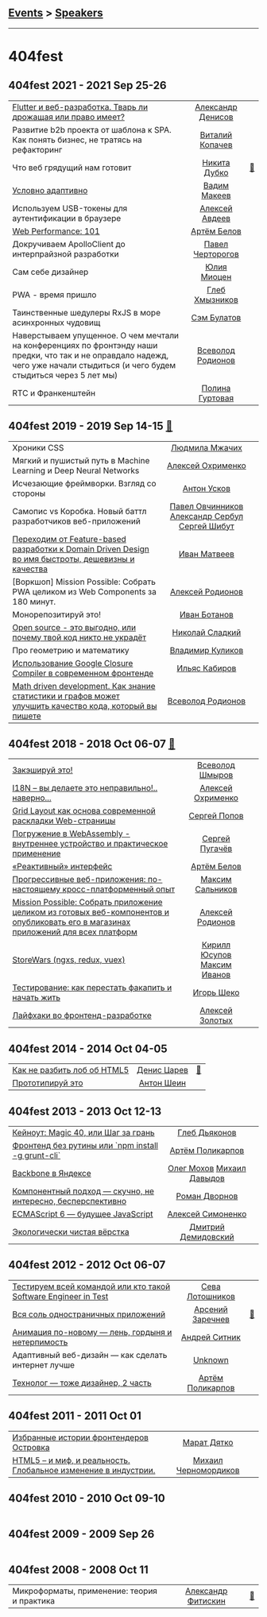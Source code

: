 ## [Events](../README.md) > [Speakers](../speakers.md)
---

# 404fest

## 404fest 2021 - 2021 Sep 25-26 
| | | |
| --- | :---: | --- |
| [Flutter и веб-разработка. Тварь ли дрожащая или право имеет?](https://youtu.be/p6qUCcOsX5A)  |  [Александр Денисов](../../speakers/Александр%20Денисов.md)  |    |
| Развитие b2b проекта от шаблона к SPA. Как понять бизнес, не тратясь на рефакторинг  |  [Виталий Копачев](../../speakers/Виталий%20Копачев.md)  |    |
| Что веб грядущий нам готовит  |  [Никита Дубко](../../speakers/Никита%20Дубко.md)  | [:notebook:](https://mefody.github.io/talks/web-future/404.html)   |
| [Условно адаптивно](https://youtu.be/KQnO_r6X4LY)  |  [Вадим Макеев](../../speakers/Вадим%20Макеев.md)  |    |
| Используем USB-токены для аутентификации в браузере  |  [Алексей Авдеев](../../speakers/Алексей%20Авдеев.md)  |    |
| [Web Performance: 101](https://youtu.be/Tqlgd5GqgIw)  |  [Артём Белов](../../speakers/Артём%20Белов.md)  |    |
| Докручиваем ApolloClient до интерпрайзной разработки  |  [Павел Черторогов](../../speakers/Павел%20Черторогов.md)  |    |
| Сам себе дизайнер  |  [Юлия Миоцен](../../speakers/Юлия%20Миоцен.md)  |    |
| PWA - время пришло  |  [Глеб Хмызников](../../speakers/Глеб%20Хмызников.md)  |    |
| Таинственные шедулеры RxJS в море асинхронных чудовищ  |  [Сэм Булатов](../../speakers/Сэм%20Булатов.md)  |    |
| Наверстываем упущенное. О чем мечтали на конференциях по фронтэнду наши предки, что так и не оправдало надежд, чего уже начали стыдиться (и чего будем стыдиться через 5 лет мы)  |  [Всеволод Родионов](../../speakers/Всеволод%20Родионов.md)  |    |
| RTC и Франкенштейн  |  [Полина Гуртовая](../../speakers/Полина%20Гуртовая.md)  |    |
## 404fest 2019 - 2019 Sep 14-15 [:movie_camera:](https://www.youtube.com/playlist?list=PLwFZBhRXDhW6if8yNl6wA1AuqR-AALFZJ)
| | | |
| --- | :---: | --- |
| Хроники CSS  |  [Людмила Мжачих](../../speakers/Людмила%20Мжачих.md)  |    |
| Мягкий и пушистый путь в Machine Learning и Deep Neural Networks  |  [Алексей Охрименко](../../speakers/Алексей%20Охрименко.md)  |    |
| Исчезающие фреймворки. Взгляд со стороны  |  [Антон Усков](../../speakers/Антон%20Усков.md)  |    |
| Самопис vs Коробка. Новый баттл разработчиков веб-приложений  |  [Павел Овчинников](../../speakers/Павел%20Овчинников.md)  [Александр Сербул](../../speakers/Александр%20Сербул.md)  [Сергей Шибут](../../speakers/Сергей%20Шибут.md)  |    |
| [Переходим от Feature-based разработки к Domain Driven Design во имя быстроты, дешевизны и качества](https://youtu.be/ktRV8OjDKKc)  |  [Иван Матвеев](../../speakers/Иван%20Матвеев.md)  |    |
| [Воркшоп] Mission Possible: Собрать PWA целиком из Web Components за 180 минут.  |  [Алексей Родионов](../../speakers/Алексей%20Родионов.md)  |    |
| Монорепозитируй это!  |  [Иван Ботанов](../../speakers/Иван%20Ботанов.md)  |    |
| [Open source - это выгодно, или почему твой код никто не украдёт](https://youtu.be/tqT_K8-3HXI)  |  [Николай Сладкий](../../speakers/Николай%20Сладкий.md)  |    |
| Про геометрию и математику  |  [Владимир Куликов](../../speakers/Владимир%20Куликов.md)  |    |
| [Использование Google Closure Compiler в современном фронтенде](https://youtu.be/8igaJywjyyk)  |  [Ильяс Кабиров](../../speakers/Ильяс%20Кабиров.md)  |    |
| [Math driven development. Как знание статистики и графов может улучшить качество кода, который вы пишете](https://youtu.be/nG9k6upcPps)  |  [Всеволод Родионов](../../speakers/Всеволод%20Родионов.md)  |    |
## 404fest 2018 - 2018 Oct 06-07 [:movie_camera:](https://www.youtube.com/playlist?list=PLwFZBhRXDhW5P9gnp1FM4DvfvRqF8h4z6)
| | | |
| --- | :---: | --- |
| [Закэшируй это!](https://www.youtube.com/watch?v=FeAasDP9SUc)  |  [Всеволод Шмыров](../../speakers/Всеволод%20Шмыров.md)  |    |
| [I18N – вы делаете это неправильно!.. наверно...](https://www.youtube.com/watch?v=9xMmRmXKwUk)  |  [Алексей Охрименко](../../speakers/Алексей%20Охрименко.md)  |    |
| [Grid Layout как основа современной раскладки Web-страницы](https://www.youtube.com/watch?v=zmFW-OJbQ_0)  |  [Сергей Попов](../../speakers/Сергей%20Попов.md)  |    |
| [Погружение в WebAssembly - внутреннее устройство и практическое применение](https://www.youtube.com/watch?v=b5Ru7StlXpY)  |  [Сергей Пугачёв](../../speakers/Сергей%20Пугачёв.md)  |    |
| [«Реактивный» интерфейс](https://www.youtube.com/watch?v=z5sfHHr-EiY)  |  [Артём Белов](../../speakers/Артём%20Белов.md)  |    |
| [Прогрессивные веб-приложения: по-настоящему кросс-платформенный опыт](https://www.youtube.com/watch?v=XxViZVp4g3c)  |  [Максим Сальников](../../speakers/Максим%20Сальников.md)  |    |
| [Mission Possible: Собрать приложение целиком из готовых веб-компонентов и опубликовать его в магазинах приложений для всех платформ](https://www.youtube.com/watch?v=2_xy4YIqJLI)  |  [Алексей Родионов](../../speakers/Алексей%20Родионов.md)  |    |
| [StoreWars (ngxs, redux, vuex)](https://www.youtube.com/watch?v=I_TqRcw4keQ)  |  [Кирилл Юсупов](../../speakers/Кирилл%20Юсупов.md)  [Максим Иванов](../../speakers/Максим%20Иванов.md)  |    |
| [Тестирование: как перестать факапить и начать жить](https://www.youtube.com/watch?v=r9ScM-Sx5Co)  |  [Игорь Шеко](../../speakers/Игорь%20Шеко.md)  |    |
| [Лайфхаки во фронтенд-разработке](https://www.youtube.com/watch?v=-7Ez9Jcap3k)  |  [Алексей Золотых](../../speakers/Алексей%20Золотых.md)  |    |
## 404fest 2014 - 2014 Oct 04-05 
| | | |
| --- | :---: | --- |
| [Как не разбить лоб об HTML5](https://youtu.be/yC86gwzwcog)  |  [Денис Царев](../../speakers/Денис%20Царев.md)  | [:notebook:](https://www.slideshare.net/404fest/html5-40019509)   |
| [Прототипируй это](https://youtu.be/vB8dnq84RZ8)  |  [Антон Шеин](../../speakers/Антон%20Шеин.md)  |    |
## 404fest 2013 - 2013 Oct 12-13 
| | | |
| --- | :---: | --- |
| [Кейноут: Magic 40, или Шаг за грань](https://youtu.be/_vZCm_aMH48)  |  [Глеб Дьяконов](../../speakers/Глеб%20Дьяконов.md)  |    |
| [Фронтенд без рутины или &#x60;npm install -g grunt-cli&#x60;](https://youtu.be/TY0Ki5mU94s)  |  [Артём Поликарпов](../../speakers/Артём%20Поликарпов.md)  |    |
| [Backbone в Яндексе](https://youtu.be/ccWsHHWLlhU)  |  [Олег Мохов](../../speakers/Олег%20Мохов.md)  [Михаил Давыдов](../../speakers/Михаил%20Давыдов.md)  |    |
| [Компонентный подход — скучно, не интересно, бесперспективно](https://youtu.be/QpZy0WW0Ig4)  |  [Роман Дворнов](../../speakers/Роман%20Дворнов.md)  |    |
| [ECMAScript 6 — будущее JavaScript](https://youtu.be/P29Ib2XuPDQ)  |  [Алексей Симоненко](../../speakers/Алексей%20Симоненко.md)  |    |
| [Экологически чистая вёрстка](https://youtu.be/hkPD69BO6FM)  |  [Дмитрий Демидовский](../../speakers/Дмитрий%20Демидовский.md)  |    |
## 404fest 2012 - 2012 Oct 06-07 
| | | |
| --- | :---: | --- |
| [Тестируем всей командой или кто такой Software Engineer in Test](https://youtu.be/FCzkk74Lp5Y)  |  [Сева Лотошников](../../speakers/Сева%20Лотошников.md)  |    |
| [Вся соль одностраничных приложений](https://youtu.be/Ag08WvgvjnU)  |  [Арсений Заречнев](../../speakers/Арсений%20Заречнев.md)  | [:notebook:](https://www.slideshare.net/evindor/ss-14781328)   |
| [Анимация по-новому — лень, гордыня и нетерпимость](https://youtu.be/K0-45ltxyM0)  |  [Андрей Ситник](../../speakers/Андрей%20Ситник.md)  |    |
| Адаптивный веб-дизайн — как сделать интернет лучше  |  [Unknown](../../speakers/Unknown.md)  |    |
| [Технолог — тоже дизайнер, 2 часть](https://youtu.be/h4QuJ0xBGfc)  |  [Артём Поликарпов](../../speakers/Артём%20Поликарпов.md)  |    |
## 404fest 2011 - 2011 Oct 01 
| | | |
| --- | :---: | --- |
| [Избранные истории фронтендеров Островка](https://vimeo.com/32967293)  |  [Марат Дятко](../../speakers/Марат%20Дятко.md)  |    |
| [HTML5 – и миф, и реальность. Глобальное изменение в индустрии.](https://vimeo.com/31815706)  |  [Михаил Черномордиков](../../speakers/Михаил%20Черномордиков.md)  |    |
## 404fest 2010 - 2010 Oct 09-10 
| | | |
| --- | :---: | --- |
## 404fest 2009 - 2009 Sep 26 
| | | |
| --- | :---: | --- |
## 404fest 2008 - 2008 Oct 11 
| | | |
| --- | :---: | --- |
| Микроформаты, применение: теория и практика  |  [Александр Фитискин](../../speakers/Александр%20Фитискин.md)  | [:notebook:](http://2008.404fest.ru/files/afitiskin.pdf)   |
